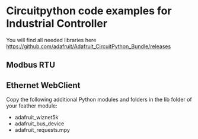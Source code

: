 # Circuitpython code examples for Industrial Controller

You will find all needed libraries here https://github.com/adafruit/Adafruit_CircuitPython_Bundle/releases


## Modbus RTU




## Ethernet WebClient 

Copy the following additional Python modules and folders in the lib folder of your feather module:

* adafruit_wiznet5k
* adafruit_bus_device
* adafruit_requests.mpy

